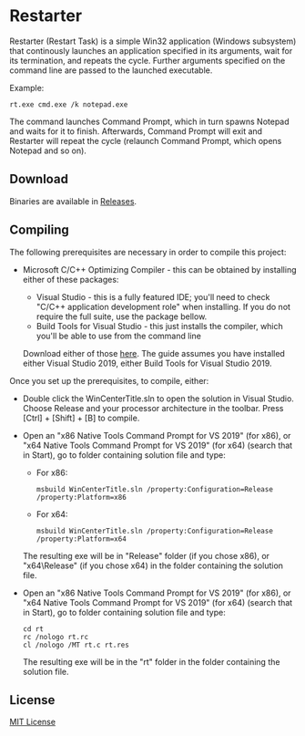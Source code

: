 # Restarter
Restarter (Restart Task) is a simple Win32 application (Windows subsystem) that continously launches an application specified in its arguments, wait for its termination, and repeats the cycle. Further arguments specified on the command line are passed to the launched executable.

Example:

```
rt.exe cmd.exe /k notepad.exe
```

The command launches Command Prompt, which in turn spawns Notepad and waits for it to finish. Afterwards, Command Prompt will exit and Restarter will repeat the cycle (relaunch Command Prompt, which opens Notepad and so on).

## Download

Binaries are available in [Releases](https://github.com/valinet/rt/releases).

## Compiling

The following prerequisites are necessary in order to compile this project:

- Microsoft C/C++ Optimizing Compiler - this can be obtained by installing either of these packages:

  - Visual Studio - this is a fully featured IDE; you'll need to check  "C/C++ application development role" when installing. If you do not  require the full suite, use the package bellow.
  - Build Tools for Visual Studio - this just installs the compiler,  which you'll be able to use from the command line

  Download either of those [here](http://go.microsoft.com/fwlink/p/?LinkId=840931). The guide assumes you have installed either Visual Studio 2019, either Build Tools for Visual Studio 2019.

Once you set up the prerequisites, to compile, either:

- Double click the WinCenterTitle.sln to open the solution in Visual  Studio. Choose Release and your processor architecture in the toolbar. Press [Ctrl] + [Shift] + [B] to compile.

- Open an "x86 Native Tools Command Prompt for VS 2019" (for x86), or "x64 Native Tools Command Prompt for VS 2019" (for x64) (search that in  Start), go to folder containing solution file and type:

  - For x86:

    ```
    msbuild WinCenterTitle.sln /property:Configuration=Release /property:Platform=x86
    ```

  - For x64:

    ```
    msbuild WinCenterTitle.sln /property:Configuration=Release /property:Platform=x64
    ```

  The resulting exe will be in "Release" folder (if you chose  x86), or "x64\Release" (if you chose x64) in the folder containing the  solution file.

* Open an "x86 Native Tools Command Prompt for VS 2019" (for x86), or "x64 Native Tools Command Prompt for VS 2019" (for x64) (search that in  Start), go to folder containing solution file and type:

  ```
  cd rt
  rc /nologo rt.rc
  cl /nologo /MT rt.c rt.res
  ```

  The resulting exe will be in the "rt" folder in the folder containing the solution file.

## License

[MIT License](LICENSE)

